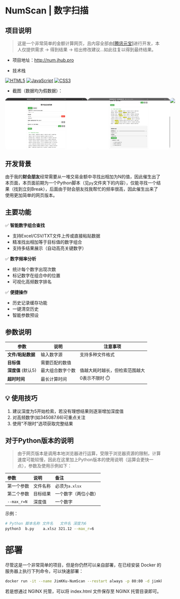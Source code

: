 # NumScan | 数字扫描

## 项目说明

> 这是一个非常简单的金额计算网页，且内容全部由[[腾讯元宝]](https://yuanbao.tencent.com)进行开发，本人仅提供需求 → 得到结果 → 给出修改建议...如此往复以得到最终结果。

- 项目地址：http://num.jhub.pro

- 技术栈

[![HTML5](https://img.shields.io/badge/HTML5-E34F26?logo=html5&logoColor=white)]()
[![JavaScript](https://img.shields.io/badge/JavaScript-F7DF1E?logo=javascript&logoColor=black)](https://developer.mozilla.org/en-US/docs/Web/JavaScript)
[![CSS3](https://img.shields.io/badge/CSS3-1572B6?logo=css3&logoColor=white)](https://developer.mozilla.org/en-US/docs/Web/CSS)

- 截图（数据均为假数据）：

<div style="width: 100%;display: flex">
<img src="./README/img1.png" style="width: 266px;border-radius:10px" />
<img src="./README/img2.png" style="width: 266px;border-radius:10px" />
<img src="./README/img3.gif" style="width: 266px;border-radius:10px" />
</div>

## 开发背景
由于我的**财会朋友**经常需要从一堆交易金额中寻找出相加为N的值，因此催生出了本页面，本页面前期为一个Python脚本（见`py`文件夹下的内容），仅能寻找一个结果（找到立刻Break），后面由于财会朋友找我帮忙的频率很高，因此催生出来了使用更加简单的网页版本。

## 主要功能
✅ **智能数字组合查找**  
- 支持Excel/CSV/TXT文件上传或直接粘贴数据
- 精准找出相加等于目标值的数字组合
- 支持多结果展示（自动高亮关键数字）

✅ **数字频率分析**  
- 统计每个数字出现次数
- 标记数字在组合中的位置
- 可视化高频数字排名

✅ **便捷操作**  
- 历史记录缓存功能
- 一键清空历史
- 智能参数预设

## 参数说明

| 参数 | 说明 | 注意事项 |
|------|------|----------|
| **文件/粘贴数据** | 输入数字源 | 支持多种文件格式 |
| **目标值** | 需要匹配的数值 | |
| **深度值** (默认5) | 最大组合数字个数 | 值越大耗时越长，但检索范围越大 |
| **超时时间** | 最长计算时间 | 0表示不限时 ⏱️ |

## 💡 使用技巧
1. 建议深度为5开始检索，若没有理想结果则逐渐增加深度值
2. 对高频数字(如345087.66)可重点关注
3. 使用"不限时"选项获取完整结果


## 对于Python版本的说明

> 由于网页版本是调用本地浏览器进行运算，受限于浏览器资源的限制，计算速度可能较慢，因此在这里加上Python版本的使用说明（运算会更快一点），参数及使用示例如下：

|参数|说明|备注|
|:--|:--|:--|
|第一个参数|文件名称|必须为`a.xlsx`|
|第二个参数|目标结果|一个数字（两位小数）|
|`--max_r=N`|深度值|一个数字|


示例：

```bash
# Python 脚本名称 文件名   文件名 深度为6
python3  b.py    a.xlsz 321.12 --max_r=6
```

# 部署

尽管这是一个非常简单的项目，但是你仍然可以亲自部署，在已经安装 Docker 的服务器上执行下列命令，可以快速部署：


```bash
docker run -it --name JimKKu-NumScan --restart always -p 80:80 -d jimkku/numscan
```


若是想通过 NGINX 托管，可以将 index.html 文件保存至 NGINX 托管目录即可。